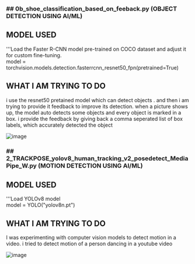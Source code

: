 ### ## 0b_shoe_classification_based_on_feeback.py (OBJECT DETECTION USING AI/ML)

## MODEL USED
'''Load the Faster R-CNN model pre-trained on COCO dataset and adjust it for custom fine-tuning.  
model = torchvision.models.detection.fasterrcnn_resnet50_fpn(pretrained=True)  

## WHAT I AM TRYING TO DO
i use the resnet50 pretained model which can detect objects . and then i am trying to provide it feedback to improve its detection. when a picture shows up, the model auto detects some objects and every object is marked in a box. i provide the feedback by giving back a comma seperated list of box labels, which accurately detected the object

![image](https://github.com/user-attachments/assets/0577e7b9-ba47-4f96-8b16-d2cd60a2975f)




### ## 2_TRACKPOSE_yolov8_human_tracking_v2_posedetect_MediaPipe_W.py (MOTION DETECTION USING AI/ML)

## MODEL USED
'''Load YOLOv8 model  
model = YOLO("yolov8n.pt")  

## WHAT I AM TRYING TO DO
I was experimenting with computer vision models to detect motion in a video. i tried to detect motion of a person dancing in a youtube video

![image](https://github.com/user-attachments/assets/151424f8-1b02-4de5-a8e4-512a99dc20a1)
